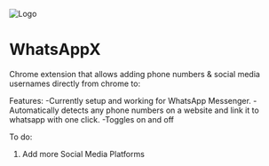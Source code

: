 ![Logo](https://github.com/PositiveVibrations/WhatsAppX/blob/main/images/logo/logo.png?raw=true)

# WhatsAppX

Chrome extension that allows adding phone numbers & social media usernames directly from chrome to:

Features:
-Currently setup and working for WhatsApp Messenger. 
-Automatically detects any phone numbers on a website and link it to whatsapp with one click.
-Toggles on and off


To do:
1. Add more Social Media Platforms

